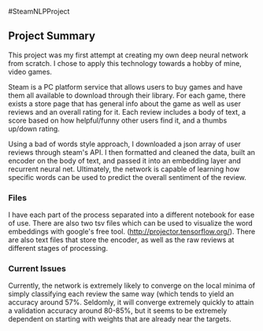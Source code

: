 #SteamNLPProject

## Project Summary

This project was my first attempt at creating my own deep neural network from scratch. I chose to apply this technology towards a hobby of mine, video games.

Steam is a PC platform service that allows users to buy games and have them all available to download through their library. For each game, there exists a store page that has general info about the game as well as user reviews and an overall rating for it. Each review includes a body of text, a score based on how helpful/funny other users find it, and a thumbs up/down rating.

Using a bad of words style approach, I downloaded a json array of user reviews through steam's API. I then formatted and cleaned the data, built an encoder on the body of text, and passed it into an embedding layer and recurrent neural net. Ultimately, the network is capable of learning how specific words can be used to predict the overall sentiment of the review.

### Files

I have each part of the process separated into a different notebook for ease of use. There are also two tsv files which can be used to visualize the word embeddings with google's free tool. (http://projector.tensorflow.org/). There are also text files that store the encoder, as well as the raw reviews at different stages of processing.

### Current Issues

Currently, the network is extremely likely to converge on the local minima of simply classifying each review the same way (which tends to yield an accuracy around 57%. Seldomly, it will converge extremely quickly to attain a validation accuracy around 80-85%, but it seems to be extremely dependent on starting with weights that are already near the targets.
